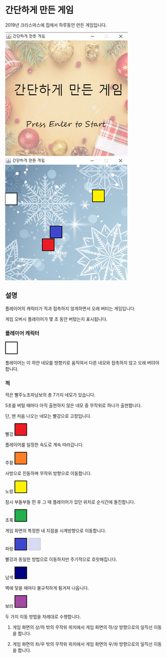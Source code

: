 # 간단하게 만든 게임
2019년 크리스마스에 집에서 하루동안 만든 게임입니다.

![preiview1](./graphics/preview1.png)
![preiview2](./graphics/preview2.png)

## 설명

플레이어의 캐릭터가 적과 접촉하지 않게하면서 오래 버티는 게임입니다.

게임 오버시 플레이어가 몇 초 동안 버텼는지 표시됩니다.

### 플레이어 캐릭터

![player](./graphics/player.png)

플레이어는 이 하얀 네모를 방향키로 움직여서 다른 네모와 접촉하지 않고 오래 버텨야합니다.

### 적

적은 빨주노초파남보의 총 7가지 네모가 있습니다.

5초를 버틸 때마다 아직 출현하지 않은 네모 중 무작위로 하나가 출현합니다.

단, 맨 처음 나오는 네모는 빨강으로 고정입니다.

빨강
![red](./graphics/red.png)

플레이어를 일정한 속도로 계속 따라갑니다.

주황
![orange](./graphics/orange.png)

사방으로 진동하며 무작위 방향으로 이동합니다.

노랑
![yellow](./graphics/yellow.png)

잠시 부들부들 떤 후 그 때 플레이어가 있던 위치로 순식간에 돌진합니다.

초록
![green](./graphics/green.png)

게임 화면의 특정한 네 지점을 시계방향으로 이동합니다.

파랑
![blue](./graphics/blue.png)
![blueStealth](./graphics/blueStealth.png)

빨강과 동일한 방법으로 이동하지만 주기적으로 흐릿해집니다.

남색
![navy](./graphics/navy.png)

벽에 닿을 때마다 불규칙하게 튕겨져 나옵니다.

보라
![purple](./graphics/purple.png)

두 가지 이동 방법을 차례대로 수행합니다.

1. 게임 화면의 상/하 밖의 무작위 위치에서 게임 화면의 하/상 방향으로의 일직선 이동을 합니다.

2. 게임 화면의 좌/우 밖의 무작위 위치에서 게임 화면의 우/좌 방향으로의 일직선 이동을 합니다.
